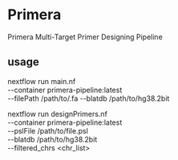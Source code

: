 # Primera
Primera Multi-Target Primer Designing Pipeline

## usage


nextflow run main.nf \
  --container primera-pipeline:latest \
  --filePath /path/to/.fa
  --blatdb   /path/to/hg38.2bit


nextflow run designPrimers.nf \
  --container primera-pipeline:latest \
  --pslFile /path/to/file.psl \
  --blatdb /path/to/hg38.2bit \
  --filtered_chrs <chr_list>

